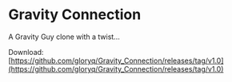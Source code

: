 # Gravity Connection

A Gravity Guy clone with a twist...

Download: [https://github.com/gloryq/Gravity_Connection/releases/tag/v1.0](https://github.com/gloryq/Gravity_Connection/releases/tag/v1.0)
